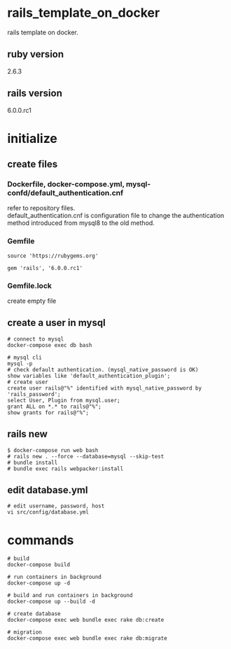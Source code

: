 # rails_template_on_docker
rails template on docker.

## ruby version
2.6.3

## rails version
6.0.0.rc1

# initialize

## create files

### Dockerfile, docker-compose.yml, mysql-confd/default_authentication.cnf
refer to repository files.  
default_authentication.cnf is configuration file to change the authentication method introduced from mysql8 to the old method.

### Gemfile
```
source 'https://rubygems.org'

gem 'rails', '6.0.0.rc1'
```

### Gemfile.lock
create empty file

## create a user in mysql

```
# connect to mysql
docker-compose exec db bash

# mysql cli
mysql -p
# check default authentication. (mysql_native_password is OK)
show variables like 'default_authentication_plugin';
# create user
create user rails@"%" identified with mysql_native_password by 'rails_password';
select User, Plugin from mysql.user;
grant ALL on *.* to rails@"%";
show grants for rails@"%";
```

## rails new
```
$ docker-compose run web bash
# rails new . --force --database=mysql --skip-test
# bundle install
# bundle exec rails webpacker:install
```

## edit database.yml

```
# edit username, password, host
vi src/config/database.yml
```

# commands
```
# build
docker-compose build

# run containers in background
docker-compose up -d

# build and run containers in background
docker-compose up --build -d

# create database
docker-compose exec web bundle exec rake db:create

# migration
docker-compose exec web bundle exec rake db:migrate
```
